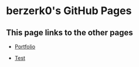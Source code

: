 # berzerk0's GitHub Pages





## This page links to the other pages




* [Portfolio](portfolio.md)


* [Test](test.html)


